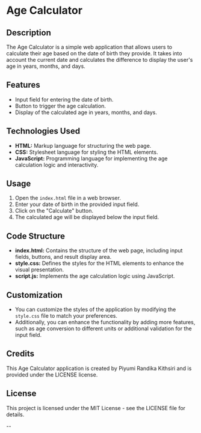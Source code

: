 # Age Calculator

## Description

The Age Calculator is a simple web application that allows users to calculate their age based on the date of birth they provide. It takes into account the current date and calculates the difference to display the user's age in years, months, and days.

## Features

- Input field for entering the date of birth.
- Button to trigger the age calculation.
- Display of the calculated age in years, months, and days.

## Technologies Used

- **HTML:** Markup language for structuring the web page.
- **CSS:** Stylesheet language for styling the HTML elements.
- **JavaScript:** Programming language for implementing the age calculation logic and interactivity.

## Usage

1. Open the `index.html` file in a web browser.
2. Enter your date of birth in the provided input field.
3. Click on the "Calculate" button.
4. The calculated age will be displayed below the input field.

## Code Structure

- **index.html:** Contains the structure of the web page, including input fields, buttons, and result display area.
- **style.css:** Defines the styles for the HTML elements to enhance the visual presentation.
- **script.js:** Implements the age calculation logic using JavaScript.

## Customization

- You can customize the styles of the application by modifying the `style.css` file to match your preferences.
- Additionally, you can enhance the functionality by adding more features, such as age conversion to different units or additional validation for the input field.

## Credits

This Age Calculator application is created by Piyumi Randika Kithsiri and is provided under the LICENSE license.

## License

This project is licensed under the MIT License - see the LICENSE file for details.

--
